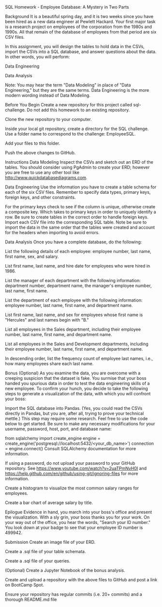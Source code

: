 SQL Homework - Employee Database: A Mystery in Two Parts

Background
It is a beautiful spring day, and it is two weeks since you have been hired as a new data engineer at Pewlett Hackard. Your first major task is a research project on employees of the corporation from the 1980s and 1990s. All that remain of the database of employees from that period are six CSV files.

In this assignment, you will design the tables to hold data in the CSVs, import the CSVs into a SQL database, and answer questions about the data. In other words, you will perform:

Data Engineering

Data Analysis

Note: You may hear the term "Data Modeling" in place of "Data Engineering," but they are the same terms. Data Engineering is the more modern wording instead of Data Modeling.

Before You Begin
Create a new repository for this project called sql-challenge. Do not add this homework to an existing repository.

Clone the new repository to your computer.

Inside your local git repository, create a directory for the SQL challenge. Use a folder name to correspond to the challenge: EmployeeSQL.

Add your files to this folder.

Push the above changes to GitHub.

Instructions
Data Modeling
Inspect the CSVs and sketch out an ERD of the tables. You should consider using PgAdmin to create your ERD; however you are free to use any other tool like http://www.quickdatabasediagrams.com.

Data Engineering
Use the information you have to create a table schema for each of the six CSV files. Remember to specify data types, primary keys, foreign keys, and other constraints.

For the primary keys check to see if the column is unique, otherwise create a composite key. Which takes to primary keys in order to uniquely identify a row.
Be sure to create tables in the correct order to handle foreign keys.
Import each CSV file into the corresponding SQL table. Note be sure to import the data in the same order that the tables were created and account for the headers when importing to avoid errors.

Data Analysis
Once you have a complete database, do the following:

List the following details of each employee: employee number, last name, first name, sex, and salary.

List first name, last name, and hire date for employees who were hired in 1986.

List the manager of each department with the following information: department number, department name, the manager's employee number, last name, first name.

List the department of each employee with the following information: employee number, last name, first name, and department name.

List first name, last name, and sex for employees whose first name is "Hercules" and last names begin with "B."

List all employees in the Sales department, including their employee number, last name, first name, and department name.

List all employees in the Sales and Development departments, including their employee number, last name, first name, and department name.

In descending order, list the frequency count of employee last names, i.e., how many employees share each last name.

Bonus (Optional)
As you examine the data, you are overcome with a creeping suspicion that the dataset is fake. You surmise that your boss handed you spurious data in order to test the data engineering skills of a new employee. To confirm your hunch, you decide to take the following steps to generate a visualization of the data, with which you will confront your boss:

Import the SQL database into Pandas. (Yes, you could read the CSVs directly in Pandas, but you are, after all, trying to prove your technical mettle.) This step may require some research. Feel free to use the code below to get started. Be sure to make any necessary modifications for your username, password, host, port, and database name:

from sqlalchemy import create_engine
engine = create_engine('postgresql://localhost:5432/<your_db_name>')
connection = engine.connect()
Consult SQLAlchemy documentation for more information.

If using a password, do not upload your password to your GitHub repository. See https://www.youtube.com/watch?v=2uaTPmNvH0I and https://help.github.com/en/github/using-git/ignoring-files for more information.

Create a histogram to visualize the most common salary ranges for employees.

Create a bar chart of average salary by title.

Epilogue
Evidence in hand, you march into your boss's office and present the visualization. With a sly grin, your boss thanks you for your work. On your way out of the office, you hear the words, "Search your ID number." You look down at your badge to see that your employee ID number is 499942.

Submission
Create an image file of your ERD.

Create a .sql file of your table schemata.

Create a .sql file of your queries.

(Optional) Create a Jupyter Notebook of the bonus analysis.

Create and upload a repository with the above files to GitHub and post a link on BootCamp Spot.

Ensure your repository has regular commits (i.e. 20+ commits) and a thorough README.md file
